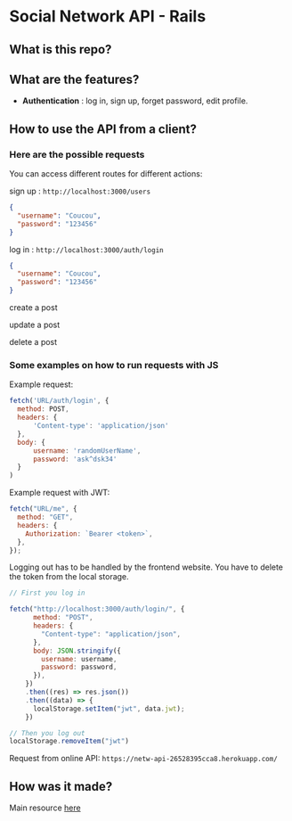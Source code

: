# Social Network API - Rails

## What is this repo?

## What are the features?

- **Authentication** : log in, sign up, forget password, edit profile.

## How to use the API from a client?

### Here are the possible requests

You can access different routes for different actions:

sign up : `http://localhost:3000/users`

```json
{
  "username": "Coucou",
  "password": "123456"
}
```

log in : `http://localhost:3000/auth/login`

```json
{
  "username": "Coucou",
  "password": "123456"
}
```

create a post

update a post

delete a post

### Some examples on how to run requests with JS

Example request:

```js
fetch('URL/auth/login', {
  method: POST,
  headers: {
      'Content-type': 'application/json'
  },
  body: {
      username: 'randomUserName',
      password: 'ask^dsk34'
  }
)
```

Example request with JWT:

```js
fetch("URL/me", {
  method: "GET",
  headers: {
    Authorization: `Bearer <token>`,
  },
});
```

Logging out has to be handled by the frontend website. You have to delete the token from the local storage.

```js
// First you log in

fetch("http://localhost:3000/auth/login/", {
      method: "POST",
      headers: {
        "Content-type": "application/json",
      },
      body: JSON.stringify({
        username: username,
        password: password,
      }),
    })
    .then((res) => res.json())
    .then((data) => {
      localStorage.setItem("jwt", data.jwt);
    })

// Then you log out
localStorage.removeItem("jwt")
```

Request from online API: `https://netw-api-26528395cca8.herokuapp.com/`

## How was it made?

Main resource [here](https://dev.to/mohhossain/a-complete-guide-to-rails-authentication-using-jwt-403p)
